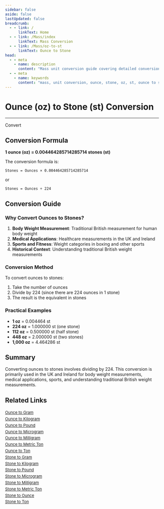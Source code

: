 ```yaml
---
sidebar: false
aside: false
lastUpdated: false
breadcrumb:
  - - link: /
      linkText: Home
  - - link: /Mass/index
      linkText: Mass Conversion
  - - link: /Mass/oz-to-st
      linkText: Ounce to Stone
head:
  - - meta
    - name: description
      content: "Mass unit conversion guide covering detailed conversion formulas and explanations from ounce (oz) to stone (st)."
  - - meta
    - name: keywords
      content: "mass, unit conversion, ounce, stone, oz, st, ounce to stone, mass conversion guide"
---
```

# Ounce (oz) to Stone (st) Conversion
---
<script setup>
import { onMounted, reactive, inject, ref } from 'vue'
import { NButton, NForm, NFormItem, NInput, NInputNumber, NSelect, NCard, useMessage,NGrid ,NGi } from 'naive-ui'
import { defineClientComponent } from 'vitepress'
import { Mass } from '../files';

const convert = inject('convert')

const form = reactive({
  number: null,
  result: '',
})

const convertHandler = () => {
  if (form.number !== null && !isNaN(form.number)) {
    const convertedValue = parseFloat(form.number) * 0.004464285714285714
    form.result = `${form.number}oz = ${convertedValue.toFixed(6)}st`
  } else {
    form.result = 'Please enter a valid number.'
  }
}
</script>

<n-form size="large" :model="form">
  <n-form-item label="Ounce (oz)">
    <n-input-number v-model:value="form.number" placeholder="Enter ounces" style="width: 100%" />
  </n-form-item>
  <n-form-item>
    <n-button type="info" @click="convertHandler" block>Convert</n-button>
  </n-form-item>
  <n-form-item>
    <n-input v-model:value="form.result" readonly placeholder="Conversion result" />
  </n-form-item>
</n-form>

## Conversion Formula

**1 ounce (oz) = 0.004464285714285714 stones (st)**

The conversion formula is:
```
Stones = Ounces × 0.004464285714285714
```
or
```
Stones = Ounces ÷ 224
```

## Conversion Guide

### Why Convert Ounces to Stones?

1. **Body Weight Measurement**: Traditional British measurement for human body weight
2. **Medical Applications**: Healthcare measurements in the UK and Ireland
3. **Sports and Fitness**: Weight categories in boxing and other sports
4. **Historical Context**: Understanding traditional British weight measurements

### Conversion Method

To convert ounces to stones:
1. Take the number of ounces
2. Divide by 224 (since there are 224 ounces in 1 stone)
3. The result is the equivalent in stones

### Practical Examples

- **1 oz** = 0.004464 st
- **224 oz** = 1.000000 st (one stone)
- **112 oz** = 0.500000 st (half stone)
- **448 oz** = 2.000000 st (two stones)
- **1,000 oz** = 4.464286 st

## Summary

Converting ounces to stones involves dividing by 224. This conversion is primarily used in the UK and Ireland for body weight measurements, medical applications, sports, and understanding traditional British weight measurements.

## Related Links

<n-grid :cols="2" :x-gap="12" :y-gap="8">
  <n-gi>
    <n-card title="Other Ounce Conversions" size="small">
      <template #header-extra>
        <span style="font-size: 12px; color: #666;">oz conversions</span>
      </template>
      <div style="font-size: 13px; line-height: 1.6;">
        <div><a href="/Mass/oz-to-g">Ounce to Gram</a></div>
        <div><a href="/Mass/oz-to-kg">Ounce to Kilogram</a></div>
        <div><a href="/Mass/oz-to-lb">Ounce to Pound</a></div>
        <div><a href="/Mass/oz-to-mcg">Ounce to Microgram</a></div>
        <div><a href="/Mass/oz-to-mg">Ounce to Milligram</a></div>
        <div><a href="/Mass/oz-to-mt">Ounce to Metric Ton</a></div>
        <div><a href="/Mass/oz-to-t">Ounce to Ton</a></div>
      </div>
    </n-card>
  </n-gi>
  <n-gi>
    <n-card title="Stone Conversions" size="small">
      <template #header-extra>
        <span style="font-size: 12px; color: #666;">st conversions</span>
      </template>
      <div style="font-size: 13px; line-height: 1.6;">
        <div><a href="/Mass/st-to-g">Stone to Gram</a></div>
        <div><a href="/Mass/st-to-kg">Stone to Kilogram</a></div>
        <div><a href="/Mass/st-to-lb">Stone to Pound</a></div>
        <div><a href="/Mass/st-to-mcg">Stone to Microgram</a></div>
        <div><a href="/Mass/st-to-mg">Stone to Milligram</a></div>
        <div><a href="/Mass/st-to-mt">Stone to Metric Ton</a></div>
        <div><a href="/Mass/st-to-oz">Stone to Ounce</a></div>
        <div><a href="/Mass/st-to-t">Stone to Ton</a></div>
      </div>
    </n-card>
  </n-gi>
</n-grid>
